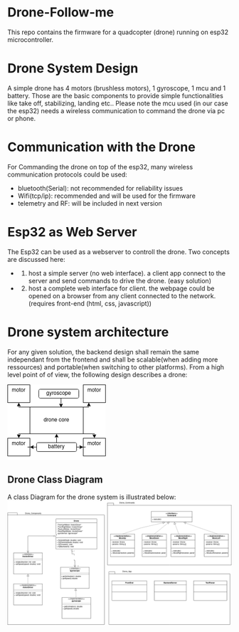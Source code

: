 # Drone-Follow-me

This repo contains the firmware for a quadcopter (drone) running on esp32 microcontroller.

# Drone System Design

A simple drone has 4 motors (brushless motors), 1 gyroscope, 1 mcu and 1 battery. Those are the basic components to provide simple functionalities like take off, stabilizing, landing etc..
Please note the mcu used (in our case the esp32) needs a wireless communication to command the drone via pc or phone. 

# Communication with the Drone
For Commanding the drone on top of the esp32, many wireless communication protocols could be used:
* bluetooth(Serial): not recommended for reliability issues
* Wifi(tcp/ip): recommended and will be used for the firmware
* telemetry and RF: will be included in next version

# Esp32 as Web Server
The Esp32 can be used as a webserver to controll the drone.
Two concepts are discussed here:
- 1. host a simple server (no web interface). a client app connect to the server and send commands to drive the drone. (easy solution)
- 2. host a complete web interface for client. the webpage could be opened on a browser from any client connected to the network. (requires front-end (html, css, javascript)) 

# Drone system architecture
For any given solution, the backend design shall remain the same independant from  the frontend and shall be scalable(when adding more ressources) and portable(when switching to other platforms).
From a high level point of of view,  the following design describes a drone:

![simple drone design](ressources/Untitled%20Diagram.drawio.png)

## Drone Class Diagram

A class Diagram for the drone system is illustrated below:
![simple drone design](ressources/drone.png)
